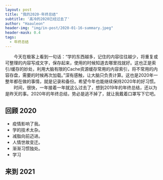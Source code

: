 ```yaml
---
layout: post
title: "我的2020·年终总结"
subtitle: '高冷的2020已经过去了'
author: "Haauleon"
header-img: "img/in-post/2020-01-16-summary.jpeg"
header-mask: 0.4
tags:
  - 年终总结
---
```


&emsp;&emsp;今天在极客上看到一句话：“学的东西越多，记住的内容往往越少，将重复或可整理的内容写成文字，保存起来，使用的时候知道去哪里找就好。这也正是索引/缓存的妙处，利用大脑有限的Cache资源缓存常用的内容索引，将不常用的内容存盘，需要的时候再次加载。”深有感触，让大脑只负责计算。这也是2020年一整年都在做的事情，就是记录和备份。希望今年也能继续保持2020年的好习惯。      
&emsp;&emsp;时间，很快，一年接着一年就这么过去了，想到2019年的年终总结，还以为是昨天的事。2020年的年终总结，势必是逃不掉了，就让我戴着口罩写下它吧。<br>   


## 回顾 2020
* 疫情影响了我。     
* 学的技术太杂。    
* 减脂向前迈进。   
* 人情世故变迁。    
* 渐渐习惯独处。      
* 学习

## 来到 2021